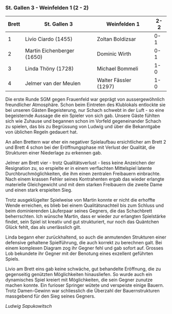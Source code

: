 ### St. Gallen 3 - Weinfelden 1 (2 - 2)

| Brett | St. Gallen 3               | Weinfelden 1          | 2-2 |
|-------|----------------------------|-----------------------|-----|
| 1     | Livio Ciardo (1455)        | Zoltan Boldizsar      | 0-1 |
| 2     | Martin Eichenberger (1650) | Dominic Wirth         | 0-1 |
| 3     | Linda Thöny (1728)         | Michael Bommeli       | 1-0 |
| 4     | Jelmer van der Meulen      | Walter Fässler (1297) | 1-0 |

Die erste Runde SGM gegen Frauenfeld war geprägt von aussergewöhnlich freundlicher Atmosphäre. Schon beim Eintreten des
Klublokals entlockte sie bei unseren Gästen Begeisterung, nur Schach schwebt in der Luft - so eine begeisternde Aussage
die ein Spieler von sich gab. Unsere Gäste fühlten sich wie Zuhause und begannen schon im Vorfeld gegeneinander Schach
zu spielen, das bis zu Begrüssung von Ludwig und über die Bekanntgabe von üblichen Regeln gedauert hat.

An allen Brettern war eher ein negativer Spielaufbau ersichtlicher am Brett 2 und Brett 4 schon bei der Eröffnungsphase
mit Verlust der Qualität, die Strukturen einer Niederlage zu erkennen gab.

Jelmer am Brett vier - trotz Qualitätsverlust - liess keine Anzeichen der Resignation zu, so erspielte er in einem
verflachten Mittelspiel latente Durchbruchmöglichkeiten, die ihm einen zentralen Freibauern einbrachte. Nach einem
krassen Fehler seines Kontrahenten ergab das wieder erlangte materielle Gleichgewicht und mit dem starken Freibauern die
zweite Dame und einen stark erspielten Sieg.

Trotz ausgeklügelter Spielweise von Martin konnte er nicht die erhoffte Wende erreichen, es blieb bei einem
Qualitätsnachteil bis zum Schluss und beim dominierenden Läuferpaar seines Gegners, die das Schachbrett beherrschten. Ich
wünsche Martin, dass er wieder zur erlangten Spielstärke findet, sein Spiel ist kreativ und gut strukturiert, nur noch
das Quäntchen Glück fehlt, das als unerlässlich gilt.

Linda begann eher zurückhaltend, so auch die anmutenden Strukturen einer defensive gehaltene Spielführung, die auch
korrekt zu berechnen galt. Bei einem komplexen Diagram zog ihr Gegner fehl und gab sofort auf. Grosses Lob bekundete ihr
Gegner mit der Benotung eines exzellent geführten Spiels.

Livio am Brett eins gab keine schwäche, gut behandelte Eröffnung, die zu gegenseitig genützten Möglichkeiten
hinausliefen. So wurde auch ein dynamisches Spiel kreiert mit Möglichkeiten, die sein Gegner zunutze machen konnte. Ein
furioser Springer wütete und verspeiste einige Bauern. Trotz Damen-Gewinn war schliesslich die Überzahl der
Bauernstrukturen massgebend für den Sieg seines Gegners.

_Ludwig Sapukowitsch_
